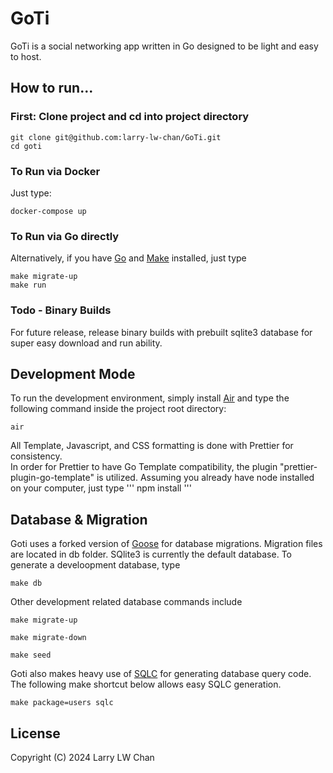 # GoTi
GoTi is a social networking app written in Go designed to be light and easy to host.  

## How to run...

### First: Clone project and cd into project directory
```
git clone git@github.com:larry-lw-chan/GoTi.git
cd goti
```

### To Run via Docker
Just type:
```
docker-compose up
```

### To Run via Go directly
Alternatively, if you have [Go](https://go.dev/) and [Make](https://www.gnu.org/software/make/manual/make.html) installed, just type
```
make migrate-up
make run
```

### Todo - Binary Builds
For future release, release binary builds with prebuilt sqlite3 database for super easy download and run ability.

## Development Mode
To run the development environment, simply install [Air](https://github.com/cosmtrek/air)
and type the following command inside the project root directory:
```
air
```

All Template, Javascript, and CSS formatting is done with Prettier for consistency.  
In order for Prettier to have Go Template compatibility, the plugin "prettier-plugin-go-template" is utilized.  Assuming you already have node installed on your computer, just type
'''
npm install
'''

## Database & Migration
Goti uses a forked version of [Goose](https://github.com/pressly/goose) for database migrations.  Migration files are located in db folder.  SQlite3 is currently the default database.  To generate a develoopment database, type

```
make db
```

Other development related database commands include

```
make migrate-up
```

```
make migrate-down
```

```
make seed
```

Goti also makes heavy use of [SQLC](https://sqlc.dev/) for generating database query code.  The following make shortcut below allows easy SQLC generation.
```
make package=users sqlc
```

## License
Copyright (C) 2024 Larry LW Chan

